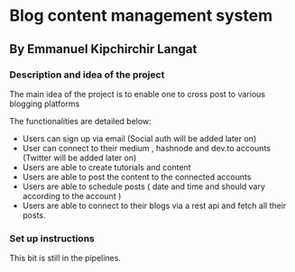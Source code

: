 # Blog content management system

## By Emmanuel Kipchirchir Langat

### Description and idea of the project

The main idea of the project is to enable one to cross post  to various blogging platforms

The functionalities are detailed below:

* Users can sign up via email  (Social auth will be added later on)
* User can connect to their medium , hashnode and dev.to accounts (Twitter will be added later on)
* Users are able to create tutorials and content
* Users are able to post the content to the connected accounts
* Users are able to schedule posts ( date and time and should vary according to the account )
* Users are able to connect to their blogs via a rest api and fetch all their  posts.

### Set up instructions

This bit is still in the pipelines.
